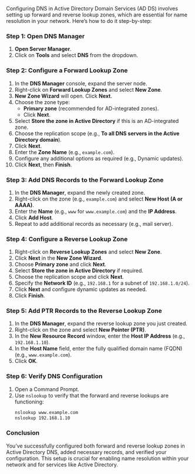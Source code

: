 Configuring DNS in Active Directory Domain Services (AD DS) involves setting up forward and reverse lookup zones, which are essential for name resolution in your network. Here’s how to do it step-by-step:

### Step 1: Open DNS Manager

1. **Open Server Manager**.
2. Click on **Tools** and select **DNS** from the dropdown.

### Step 2: Configure a Forward Lookup Zone

1. In the **DNS Manager** console, expand the server node.
2. Right-click on **Forward Lookup Zones** and select **New Zone**.
3. **New Zone Wizard** will open. Click **Next**.
4. Choose the zone type:
   - **Primary zone** (recommended for AD-integrated zones).
   - Click **Next**.
5. Select **Store the zone in Active Directory** if this is an AD-integrated zone.
6. Choose the replication scope (e.g., **To all DNS servers in the Active Directory domain**).
7. Click **Next**.
8. Enter the **Zone Name** (e.g., `example.com`).
9. Configure any additional options as required (e.g., Dynamic updates).
10. Click **Next**, then **Finish**.

### Step 3: Add DNS Records to the Forward Lookup Zone

1. In the **DNS Manager**, expand the newly created zone.
2. Right-click on the zone (e.g., `example.com`) and select **New Host (A or AAAA)**.
3. Enter the **Name** (e.g., `www` for `www.example.com`) and the **IP Address**.
4. Click **Add Host**.
5. Repeat to add additional records as necessary (e.g., mail server).

### Step 4: Configure a Reverse Lookup Zone

1. Right-click on **Reverse Lookup Zones** and select **New Zone**.
2. Click **Next** in the **New Zone Wizard**.
3. Choose **Primary zone** and click **Next**.
4. Select **Store the zone in Active Directory** if required.
5. Choose the replication scope and click **Next**.
6. Specify the **Network ID** (e.g., `192.168.1` for a subnet of `192.168.1.0/24`).
7. Click **Next** and configure dynamic updates as needed.
8. Click **Finish**.

### Step 5: Add PTR Records to the Reverse Lookup Zone

1. In the **DNS Manager**, expand the reverse lookup zone you just created.
2. Right-click on the zone and select **New Pointer (PTR)**.
3. In the **New Resource Record** window, enter the **Host IP Address** (e.g., `192.168.1.10`).
4. In the **Host Name** field, enter the fully qualified domain name (FQDN) (e.g., `www.example.com`).
5. Click **OK**.

### Step 6: Verify DNS Configuration

1. Open a Command Prompt.
2. Use `nslookup` to verify that the forward and reverse lookups are functioning:
   ```bash
   nslookup www.example.com
   nslookup 192.168.1.10
   ```

### Conclusion

You’ve successfully configured both forward and reverse lookup zones in Active Directory DNS, added necessary records, and verified your configuration. This setup is crucial for enabling name resolution within your network and for services like Active Directory.
